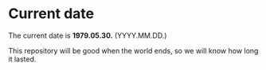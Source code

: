 # Current date

The current date is **1979.05.30.** (YYYY.MM.DD.)

This repository will be good when the world ends, so we will know how long it lasted.